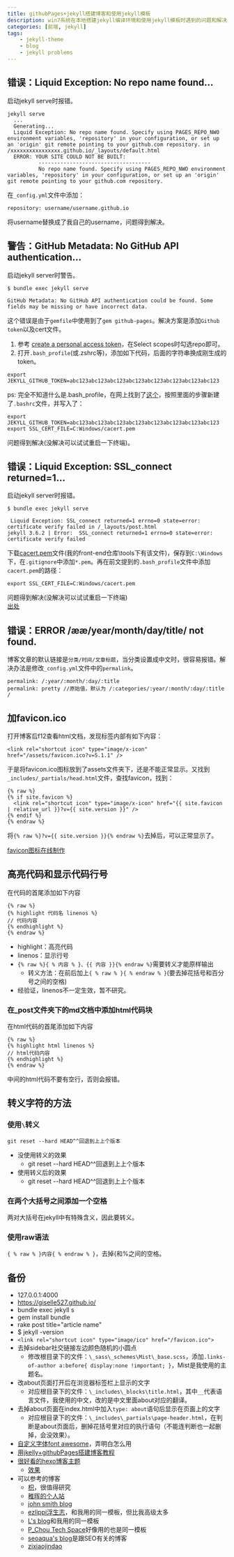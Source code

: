 ```yaml
---
title: githubPages+jekyll搭建博客和使用jekyll模板
description: win7系统在本地搭建jekyll编译环境和使用jekyll模板时遇到的问题和解决方法。
categories: [前端, jekyll]
tags:
    - jekyll-theme
    - blog
    - jekyll problems
---
```



## 错误：Liquid Exception: No repo name found...

启动jekyll serve时报错。

```
jekyll serve
  ...
  Generating...
  Liquid Exception: No repo name found. Specify using PAGES_REPO_NWO environment variables, 'repository' in your configuration, or set up an 'origin' git remote pointing to your github.com repository. in /xxxxxxxxxxxxxxxx.github.io/_layouts/default.html
  ERROR: YOUR SITE COULD NOT BE BUILT:
          ------------------------------------
          No repo name found. Specify using PAGES_REPO_NWO environment variables, 'repository' in your configuration, or set up an 'origin' git remote pointing to your github.com repository.

```

在`_config.yml`文件中添加：

```
repository: username/username.github.io

```

将username替换成了我自己的username，问题得到解决。



## 警告：GitHub Metadata: No GitHub API authentication...

启动jekyll server时警告。

```
$ bundle exec jekyll serve

GitHub Metadata: No GitHub API authentication could be found. Some fields may be missing or have incorrect data.

```

这个错误是由于`gemfile`中使用到了`gem github-pages`。解决方案是添加`Github token`以及cert文件。

1. 参考 [create a personal access token](https://help.github.com/articles/creating-a-personal-access-token-for-the-command-line/)，在Select scopes时勾选repo即可。
2. 打开`.bash_profile`(或.zshrc等)，添加如下代码，后面的字符串换成刚生成的token。

```
export JEKYLL_GITHUB_TOKEN=abc123abc123abc123abc123abc123abc123abc123abc123

```

ps: 完全不知道什么是.bash_profile，在网上找到了[这个](https://superuser.com/questions/602872/how-do-i-modify-my-git-bash-profile-in-windows)，按照里面的步骤新建了`.bashrc`文件，并写入了：

```
export JEKYLL_GITHUB_TOKEN=abc123abc123abc123abc123abc123abc123abc123abc123 
export SSL_CERT_FILE=C:Windows/cacert.pem

```

问题得到解决(没解决可以试试重启一下终端)。



## 错误：Liquid Exception: SSL_connect returned=1...

启动jekyll server时报错。

```
$ bundle exec jekyll serve

 Liquid Exception: SSL_connect returned=1 errno=0 state=error: certificate verify failed in /_layouts/post.html
jekyll 3.6.2 | Error:  SSL_connect returned=1 errno=0 state=error: certificate verify failed

```

下载[cacert.pem](http://curl.haxx.se/ca/cacert.pem)文件(我的front-end仓库\tools下有该文件)，保存到`C:\Windows`下，在`.gitignore`中添加`*.pem`。再在前文提到的`.bash_profile`文件中添加`cacert.pem`的路径：

```
export SSL_CERT_FILE=C:Windows/cacert.pem

```

问题得到解决(没解决可以试试重启一下终端)   
[出处](http://ibloodline.com/articles/2018/01/05/update-blog.html)



## 错误：ERROR /ææ/year/month/day/title/ not found.

博客文章的默认链接是`分类/时间/文章标题`，当分类设置成中文时，很容易报错。解决办法是修改`_config.yml`文件中的`permalink`。

```
permalink: /:year/:month/:day/:title  
permalink: pretty //原始值，默认为 /:categories/:year/:month/:day/:title /

```



## 加favicon.ico

打开博客后f12查看html文档，发现<head>标签内部有如下内容：

```
<link rel="shortcut icon" type="image/x-icon" href="/assets/favicon.ico?v=5.1.1" />

```
于是将favicon.ico图标放到了assets文件夹下，还是不能正常显示。又找到`_includes/_partials/head.html`文件，查找favicon，找到：

```
{% raw %}
{% if site.favicon %}
  <link rel="shortcut icon" type="image/x-icon" href="{{ site.favicon | relative_url }}?v={{ site.version }}" />
{% endif %}
{% endraw %}

```
将`{% raw %}?v={{ site.version }}{% endraw %}`去掉后，可以正常显示了。
    
[favicon图标在线制作](https://tool.lu/favicon/)



## 高亮代码和显示代码行号

在代码的首尾添加如下内容

```
{% raw %}
{% highlight 代码名 linenos %}
// 代码内容
{% endhighlight %}
{% endraw %}

```

* highlight：高亮代码
* linenos：显示行号
* `{% raw %}{ % 内容 % }、{{ 内容 }}{% endraw %}`需要转义才能原样输出
    - 转义方法：在前后加上`{ % raw % }{ % endraw % }`(要去掉花括号和百分号之间的空格)
* 经验证，linenos不一定生效，暂不研究。

### 在_post文件夹下的md文档中添加html代码块

在html代码的首尾添加如下内容

```
{% raw %}
{% highlight html linenos %}
// html代码内容
{% endhighlight %}
{% endraw %}

```
中间的html代码不要有空行，否则会报错。

## 转义字符的方法

### 使用`\`转义

```
git reset --hard HEAD^^回退到上上个版本

```

* 没使用转义的效果
  - git reset --hard HEAD^^回退到上上个版本
* 使用转义后的效果
  - git reset \-\-hard HEAD^^回退到上上个版本

### 在两个大括号之间添加一个空格

两对大括号在jekyll中有特殊含义，因此要转义。

### 使用raw语法

`{ % raw % }内容{ % endraw % }`，去掉{和%之间的空格。

## 备份

* 127.0.0.1:4000
* https://giselle527.github.io/
* bundle exec jekyll s
* gem install bundle
* rake post title="article name"
* $ jekyll -version
* `<link rel="shortcut icon" type="image/ico" href="/favicon.ico">`
* 去掉sidebar社交链接左边颜色随机的小圆点
  - 修改根目录下的文件：`\_sass\_schemes\Mist\_base.scss`，添加`.links-of-author a:before{ display:none !important; }`，Mist是我使用的主题名。
* 改about页面打开后在浏览器标签栏上显示的文字
  - 对应根目录下的文件：`\_includes\_blocks\title.html`，其中`__`代表语言文件，我使用的中文，改的是中文里面about对应的翻译。
* 去掉about页面在index.html中加入`type: about`语句后显示在页面上的文字
  - 对应根目录下的文件：`\_includes\_partials\page-header.html`，在判断是about页面后，删掉花括号里对应的执行语句（不能连判断也一起删掉，会没效果）。
* [自定义字体font awesome](https://fontawesome.com/)，弄明白怎么用
* [用jkelly+githubPages搭建博客教程](http://blog.csdn.net/mouday/article/details/79300135)
* [很好看的hexo博客主题](https://github.com/giselle527/hexo-theme-hollow)
    - [效果](http://www.chen9.info/fragment/)
* 可以参考的博客
    - [枳](http://fiona23.github.io/)，很值得研究
    - [稚晖的个人站](http://pengzhihui.xyz/about/)
    - [john smith blog](https://codeasashu.github.io/hcz-jekyll-blog/)
    - [ezlippi浮生志](https://www.ezlippi.com/)，和我用的同一模板，但比我高级太多
    - [L's blog](http://fanzhenyu.me/)和我用的同一模板
    - [P_Chou Tech Space](http://www.pchou.info/index.html)好像用的也是同一模板
    - [seoaqua's blog](http://seoaqua.com/)是跟SEO有关的博客
    - [zixiaojindao](http://zixiaojindao.github.io/blogging/2012/09/30/jekyll-category-tag-recent-comment/)





